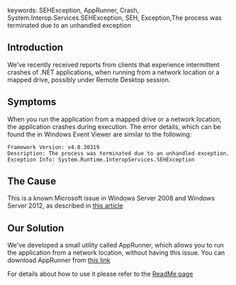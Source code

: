 ﻿keywords: SEHException, AppRunner, Crash, System.Interop.Services.SEHException, SEH, Exception,The process was terminated due to an unhandled exception

## Introduction
We've recently received reports from clients that experience intermittent crashes of .NET applications, when running from a network location or a mapped drive, possibly under Remote Desktop session.

## Symptoms
When you run the application from a mapped drive or a network location, the application crashes during execution.
The error details, which can be found the in Windows Event Viewer are similar to the following:
```csdiff
Framework Version: v4.0.30319
Description: The process was terminated due to an unhandled exception.
Exception Info: System.Runtime.InteropServices.SEHException
```

## The Cause
This is a known Microsoft issue in Windows Server 2008 and Windows Server 2012, as described in [this article](https://support.microsoft.com/en-gb/help/2536487/applications-crash-or-become-unresponsive-if-another-user-logs-off-a-r)


## Our Solution
We've developed a small utility called AppRunner, which allows you to run the application from a network location, without having this issue.
You can download AppRunner from [this link](https://github.com/FireflyMigration/AppRunner/releases)

For details about how to use it please refer to the [ReadMe page](https://github.com/FireflyMigration/AppRunner/blob/master/README.md)

